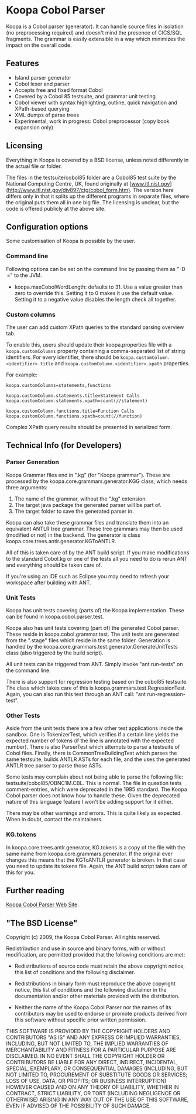 # Koopa Cobol Parser

Koopa is a Cobol parser (generator). It can handle source files in isolation (no preprocessing required) and doesn't mind the presence of CICS/SQL fragments. The grammar is easily extensible in a way which minimizes the impact on the overall code.

## Features

* Island parser generator
* Cobol lexer and parser
* Accepts free and fixed format Cobol
* Covered by a Cobol 85 testsuite, and grammar unit testing
* Cobol viewer with syntax highlighting, outline, quick navigation and XPath-based querying
* XML dumps of parse trees
* Experimental, work in progress: Cobol preprocessor (copy book expansion only)

## Licensing

Everything in Koopa is covered by a BSD license, unless noted differently in the actual file or folder.

The files in the testsuite/cobol85 folder are a Cobol85 test suite by the National Computing Centre, UK, found originally at [www.itl.nist.gov](http://www.itl.nist.gov/div897/ctg/cobol_form.htm). The version here differs only in that it splits up the different programs in separate files, where the original puts them all in one big file. The licensing is unclear, but the code is offered publicly at the above site.

## Configuration options

Some customisation of Koopa is possible by the user.

### Command line

Following options can be set on the command line by passing them as  "-D<option>=<value>" to the JVM.

* koopa.maxCobolWordLength: defaults to 31. Use a value greater than zero to override this. Setting it to 0 makes it use the default value. Setting it to a negative value disables the length check all together.

### Custom columns

The user can add custom XPath queries to the standard parsing overview tab.

To enable this, users should update their koopa.properties file with a `koopa.customColumns` property containing a comma-separated list of string identifiers. For every identifier, there should be `koopa.customColumn.<identifier>.title` and `koopa.customColumn.<identifier>.xpath` properties.

For example:

    koopa.customColumns=statements,functions

    koopa.customColumn.statements.title=Statement Calls
    koopa.customColumn.statements.xpath=count(//statement)

    koopa.customColumn.functions.title=Function Calls
    koopa.customColumn.functions.xpath=count(//function)

Complex XPath query results should be presented in serialized form.

## Technical Info (for Developers)

### Parser Generation

Koopa Grammar files end in ".kg" (for "Koopa grammar"). These are processed by the koopa.core.grammars.generator.KGG class, which needs three arguments:

  1. The name of the grammar, without the ".kg" extension.
  2. The target java package the generated parser will be part of.
  3. The target folder to save the generated parser in.

Koopa can also take these grammar files and translate them into an equivalent ANTLR tree grammar. These tree grammars may then be used (modified or not) in the backend. The generator is class koopa.core.trees.antlr.generator.KGToANTLR.

All of this is taken care of by the ANT build script. If you make modifications to the standard Cobol.kg or one of the tests all you need to do is rerun ANT and everything should be taken care of.

If you're using an IDE such as Eclipse you may need to refresh your workspace after building with ANT.

### Unit Tests

Koopa has unit tests covering (parts of) the Koopa implementation. These can be found in koopa.cobol.parser.test.

Koopa also has unit tests covering (part of) the generated Cobol parser. These reside in koopa.cobol.grammar.test. The unit tests are generated from the ".stage" files which reside in the same folder. Generation is handled by the koopa.core.grammars.test.generator.GenerateUnitTests class (also triggered by the build script).

All unit tests can be triggered from ANT. Simply invoke "ant run-tests" on the command line.

There is also support for regression testing based on the cobol85 testsuite. The class which takes care of this is koopa.grammars.test.RegressionTest. Again, you can also run this test through an ANT call: "ant run-regression-test".

### Other Tests

Aside from the unit tests there are a few other test applications inside the sandbox. One is TokenizerTest, which verifies if a certain line yields the expected number of tokens (if the line is annotated with the expected number). There is also ParserTest which attempts to parse a testsuite of Cobol files. Finally, there is CommonTreeBuildingTest which parses the same testsuite, builds ANTLR ASTs for each file, and the uses the generated ANTLR tree parser to parse those ASTs.

Some tests may complain about not being able to parse the following file: testsuite/cobol85/OBNC1M.CBL. This is normal. The file in question tests comment-entries, which were deprecated in the 1985 standard. The Koopa Cobol parser does not know how to handle these. Given the deprecated nature of this language feature I won't be adding support for it either.

There may be other warnings and errors. This is quite likely as expected. When in doubt, contact the maintainers.

### KG.tokens

In koopa.core.trees.antlr.generator, KG.tokens is a copy of the file with the same name from koopa.core.grammars.generator. If the original ever changes this means that the KGToANTLR generator is broken. In that case you need to update its tokens file. Again, the ANT build script takes care of this for you.

## Further reading

[Koopa Cobol Parser Web Site](http://koopa.sourceforge.net/).

## "The BSD License"

Copyright (c) 2009, the Koopa Cobol Parser. All rights reserved.

Redistribution and use in source and binary forms, with or without modification, are permitted provided that the following conditions are met:

* Redistributions of source code must retain the above copyright notice, this list of conditions and the following disclaimer.

* Redistributions in binary form must reproduce the above copyright notice, this list of conditions and the following disclaimer in the documentation and/or other materials provided with the distribution.
    
* Neither the name of the Koopa Cobol Parser nor the names of its contributors may be used to endorse or promote products derived from this software without specific prior written permission.

THIS SOFTWARE IS PROVIDED BY THE COPYRIGHT HOLDERS AND CONTRIBUTORS "AS IS" AND ANY EXPRESS OR IMPLIED WARRANTIES, INCLUDING, BUT NOT LIMITED TO, THE IMPLIED WARRANTIES OF MERCHANTABILITY AND FITNESS FOR A PARTICULAR PURPOSE ARE
DISCLAIMED. IN NO EVENT SHALL THE COPYRIGHT HOLDER OR CONTRIBUTORS BE LIABLE FOR ANY DIRECT, INDIRECT, INCIDENTAL, SPECIAL, EXEMPLARY, OR CONSEQUENTIAL DAMAGES (INCLUDING, BUT NOT LIMITED TO, PROCUREMENT OF SUBSTITUTE GOODS OR SERVICES; LOSS OF USE, DATA, OR PROFITS; OR BUSINESS INTERRUPTION) HOWEVER CAUSED AND ON ANY THEORY OF LIABILITY, WHETHER IN CONTRACT, STRICT LIABILITY, OR TORT (INCLUDING NEGLIGENCE OR OTHERWISE) ARISING IN ANY WAY OUT OF THE USE OF THIS SOFTWARE, EVEN IF ADVISED OF THE POSSIBILITY OF SUCH DAMAGE.

